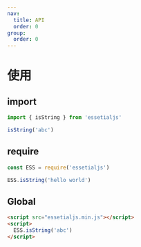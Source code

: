 ```yaml
---
nav:
  title: API
  order: 0
group:
  order: 0
---
```


# 使用

## import

```js
import { isString } from 'essetialjs'

isString('abc')
```

## require

```js
const ESS = require('essetialjs')

ESS.isString('hello world')
```

## Global

```html
<script src="essetialjs.min.js"></script>
<script>
  ESS.isString('abc')
</script>
```
